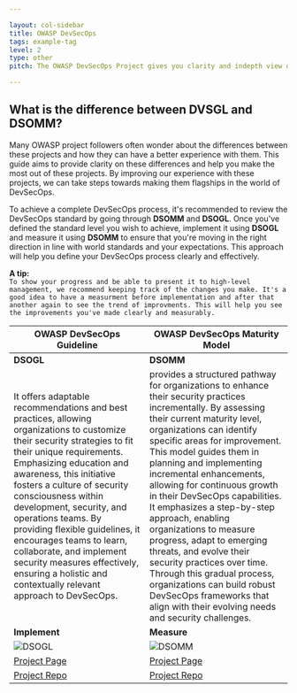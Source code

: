 ```yaml
---

layout: col-sidebar
title: OWASP DevSecOps
tags: example-tag
level: 2
type: other
pitch: The OWASP DevSecOps Project gives you clarity and indepth view of DevSecOps Umbrella

---
```


## What is the difference between DVSGL and DSOMM?  
Many OWASP project followers often wonder about the differences between these projects and how they can have a better experience with them. This guide aims to provide clarity on these differences and help you make the most out of these projects. By improving our experience with these projects, we can take steps towards making them flagships in the world of DevSecOps.


To achieve a complete DevSecOps process, it's recommended to review the DevSecOps standard by going through **DSOMM** and **DSOGL**. Once you've defined the standard level you wish to achieve, implement it using **DSOGL** and measure it using **DSOMM** to ensure that you're moving in the right direction in line with world standards and your expectations. This approach will help you define your DevSecOps process clearly and effectively. 

**A tip:**   
```To show your progress and be able to present it to high-level management, we recommend keeping track of the changes you make. It's a good idea to have a measurment before implementation and after that another again to see the trend of improvments. This will help you see the improvements you've made clearly and measurably. ```

| OWASP DevSecOps Guideline                                             | OWASP DevSecOps Maturity Model                                     |
|-------------------------------------------------------------------------|---------------------------------------------------------------------|
| **DSOGL**        | **DSOMM** |
| It offers adaptable recommendations and best practices, allowing organizations to customize their security strategies to fit their unique requirements. Emphasizing education and awareness, this initiative fosters a culture of security consciousness within development, security, and operations teams. By providing flexible guidelines, it encourages teams to learn, collaborate, and implement security measures effectively, ensuring a holistic and contextually relevant approach to DevSecOps.  |  provides a structured pathway for organizations to enhance their security practices incrementally. By assessing their current maturity level, organizations can identify specific areas for improvement. This model guides them in planning and implementing incremental enhancements, allowing for continuous growth in their DevSecOps capabilities. It emphasizes a step-by-step approach, enabling organizations to measure progress, adapt to emerging threats, and evolve their security practices over time. Through this gradual process, organizations can build robust DevSecOps frameworks that align with their evolving needs and security challenges.  |
| **Implement** | **Measure** |
 ![DSOGL](/assets/images/DSOGL.jpg) | ![DSOMM](/assets/images/DSOMM.png) | 
| [Project Page](https://owasp.org/www-project-devsecops-guideline/)    | [Project Page](https://owasp.org/www-project-devsecops-maturity-model/) |
| [Project Repo](https://github.com/OWASP/DevSecOpsGuideline)  | [Project Repo](https://github.com/devsecopsmaturitymodel/DevSecOps-MaturityModel) | 


